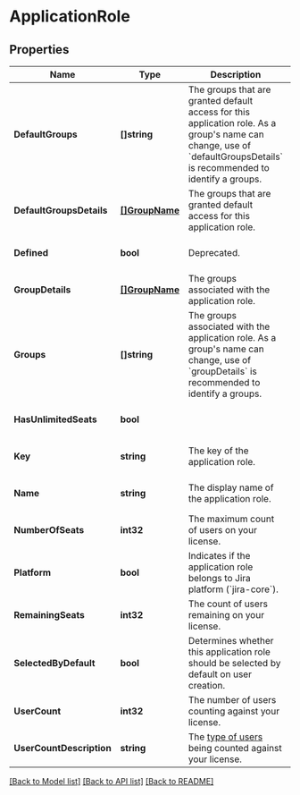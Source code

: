 # ApplicationRole

## Properties
Name | Type | Description | Notes
------------ | ------------- | ------------- | -------------
**DefaultGroups** | **[]string** | The groups that are granted default access for this application role. As a group&#x27;s name can change, use of &#x60;defaultGroupsDetails&#x60; is recommended to identify a groups. | [optional] [default to null]
**DefaultGroupsDetails** | [**[]GroupName**](GroupName.md) | The groups that are granted default access for this application role. | [optional] [default to null]
**Defined** | **bool** | Deprecated. | [optional] [default to null]
**GroupDetails** | [**[]GroupName**](GroupName.md) | The groups associated with the application role. | [optional] [default to null]
**Groups** | **[]string** | The groups associated with the application role. As a group&#x27;s name can change, use of &#x60;groupDetails&#x60; is recommended to identify a groups. | [optional] [default to null]
**HasUnlimitedSeats** | **bool** |  | [optional] [default to null]
**Key** | **string** | The key of the application role. | [optional] [default to null]
**Name** | **string** | The display name of the application role. | [optional] [default to null]
**NumberOfSeats** | **int32** | The maximum count of users on your license. | [optional] [default to null]
**Platform** | **bool** | Indicates if the application role belongs to Jira platform (&#x60;jira-core&#x60;). | [optional] [default to null]
**RemainingSeats** | **int32** | The count of users remaining on your license. | [optional] [default to null]
**SelectedByDefault** | **bool** | Determines whether this application role should be selected by default on user creation. | [optional] [default to null]
**UserCount** | **int32** | The number of users counting against your license. | [optional] [default to null]
**UserCountDescription** | **string** | The [type of users](https://confluence.atlassian.com/x/lRW3Ng) being counted against your license. | [optional] [default to null]

[[Back to Model list]](../README.md#documentation-for-models) [[Back to API list]](../README.md#documentation-for-api-endpoints) [[Back to README]](../README.md)

